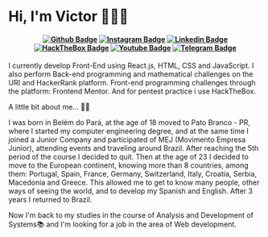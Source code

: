 <!--
**ceerqueira/ceerqueira** is a ✨ _special_ ✨ repository because its `README.md` (this file) appears on your GitHub profile.

Here are some ideas to get you started:

- 🔭 I’m currently working on ...
- 🌱 I’m currently learning ...
- 👯 I’m looking to collaborate on ...
- 🤔 I’m looking for help with ...
- 💬 Ask me about ...
- 📫 How to reach me: ...
- 😄 Pronouns: ...
- ⚡ Fun fact: ...
-->

# Hi, I'm Victor 👨🏻‍💻 

<h4 align="center">

[![Github Badge](https://img.shields.io/badge/-Facebook-blue?style=for-the-badge&logo=Facebook&logoColor=white&link=https://github.com/arthurspk)](https://www.facebook.com/victor.barros.9828456/)
[![Instagram Badge](https://img.shields.io/badge/Instagram-E4405F?style=for-the-badge&logo=instagram&logoColor=white)](https://www.instagram.com/victorcerqueirabarros/)
[![Linkedin Badge](https://img.shields.io/badge/-Linkedin-blue?style=for-the-badge&logo=Linkedin&logoColor=white&link=https://github.com/arthurspk)](https://www.linkedin.com/in/victor-cerqueira-barros/)
[![HackTheBox Badge](https://img.shields.io/badge/HackTheBox-111927?style=for-the-badge&logo=Hack%20The%20Box&logoColor=9FEF00)](https://app.hackthebox.com/profile/1335996)
[![Youtube Badge](https://img.shields.io/badge/YouTube-FF0000?style=for-the-badge&logo=youtube&logoColor=white)]([https://www.youtube.com/channel/UCzmXzz_VR0Li8-YOvWN_t3g](https://www.youtube.com/channel/UCAFa6KpXGiMoCWy3iQbRDvA))
[![Telegram Badge](https://img.shields.io/badge/Telegram-2CA5E0?style=for-the-badge&logo=telegram&logoColor=white)](https://t.me/ceerqueira)

</h4>


I currently develop Front-End using React.js, HTML, CSS and JavaScript.
I also perform Back-end programming and mathematical challenges on the URI and HackerRank platform.
Front-end programming challenges through the platform: Frontend Mentor. 
And for pentest practice i use HackTheBox.

A little bit about me... 🙍🏻

I was born in Belém do Pará, at the age of 18 moved to Pato Branco - PR, where I started my computer engineering degree, and at the same time I joined a Junior Company and participated of MEJ (Movimento Empresa Junior), attending events and traveling around Brazil.
After reaching the 5th period of the course I decided to quit.
Then at the age of 23 I decided to move to the European continent, knowing more than 8 countries, among them: Portugal, Spain, France, Germany, Switzerland, Italy, Croatia, Serbia, Macedonia and Greece. This allowed me to get to know many people, other ways of seeing the world, and to develop my Spanish and English.
After 3 years I returned to Brazil.

Now I'm back to my studies in the course of Analysis and Development of Systems📚 and I'm looking for a job in the area of Web development. 
